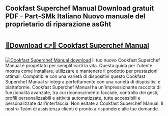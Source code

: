 ## Cookfast Superchef Manual Download gratuit PDF - Part-SMk Italiano Nuovo manuale del proprietario di riparazione asGht

# <h2><a href="http://dfblni.blite.top/?on=Cookfast+Superchef+Manual">🔗Download 👉🔴 Cookfast Superchef Manual</a></h2>

[![Cookfast Superchef Manual download](https://i.imgur.com/lujVjoI.png)](http://dfblni.blite.top/?on=Cookfast+Superchef+Manual)
Il tuo nuovo Cookfast Superchef Manual è progettato per semplificarti la vita. Questa guida per l'utente mostra come installare, utilizzare e mantenere il prodotto per prestazioni ottimali. Compatibile con una varietà di dispositivi questo Cookfast Superchef Manual si integra perfettamente con una varietà di dispositivi e piattaforme. Cookfast Superchef Manual ha un'impressionante raccolta di funzionalità avanzate, tra cui riconoscimento facciale, controllo dei gesti, profili personalizzabili e attività automatizzate, tutte accessibili e personalizzate dall'interfaccia. Non esitate a Cookfast Superchef Manual. Il nostro Team di assistenza clienti è pronto a rispondere alle tue domande.
